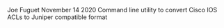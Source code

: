 Joe Fuguet
November 14 2020
Command line utility to convert Cisco IOS ACLs to Juniper compatible format
